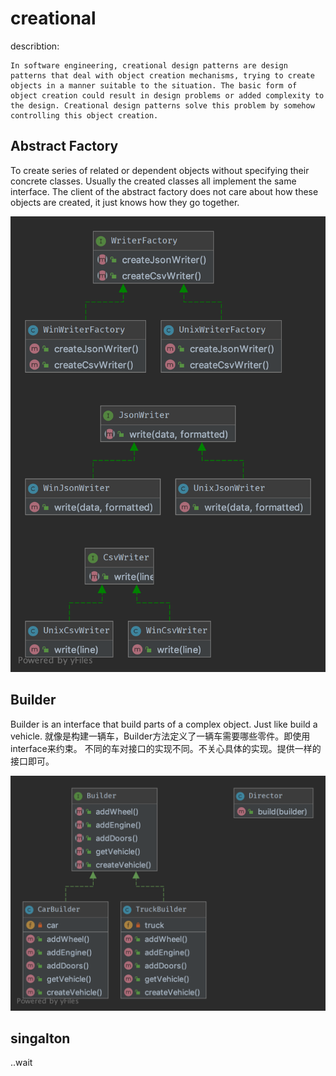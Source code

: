 # creational

describtion:
```
In software engineering, creational design patterns are design patterns that deal with object creation mechanisms, trying to create objects in a manner suitable to the situation. The basic form of object creation could result in design problems or added complexity to the design. Creational design patterns solve this problem by somehow controlling this object creation.
```

## Abstract Factory

To create series of related or dependent objects without specifying their concrete classes. Usually the created classes all implement the same interface. The client of the abstract factory does not care about how these objects are created, it just knows how they go together.

![abstractFactory:uml](../Images/abtractFactory.png)

## Builder

Builder is an interface that build parts of a complex object.
Just like build a vehicle.
就像是构建一辆车，Builder方法定义了一辆车需要哪些零件。即使用interface来约束。
不同的车对接口的实现不同。不关心具体的实现。提供一样的接口即可。

![Builder:uml](../Images/Builder.png)

## 

## singalton

..wait
